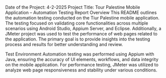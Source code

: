 Date of the Project: 4-2-2025
Project Title: Tour Palestine Mobile Application – Automation Testing Report
Overview
This README outlines the automation testing conducted on the Tiur Palestine mobile application. The testing focused on validating core functionalities across multiple scenarios using Android Studio, Appium Server, and Eclipse. Additionally, a JMeter project was used to test the performance of web pages related to the application. The primary goal is to provide insights into the testing process and results for better understanding and review.

Test Environment
Automation testing was performed using Appium with Java, ensuring the accuracy of UI elements, workflows, and data integrity on the mobile application. For performance testing, JMeter was utilized to analyze web page responsiveness and stability under various conditions.
